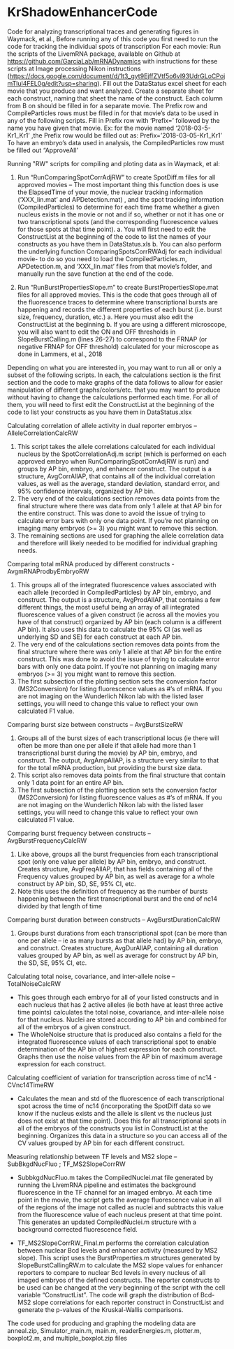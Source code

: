 # KrShadowEnhancerCode
Code for analyzing transcriptional traces and generating figures in Waymack, et al., 
Before running any of this code you first need to run the code for tracking the individual spots of transcription
For each movie:
Run the scripts of the LivemRNA package, available on Github at https://github.com/GarciaLab/mRNADynamics with instructions for these scripts at Image processing Nikon instructions (https://docs.google.com/document/d/1t3_gyt9EjffZVtf5o6vI93UdrGLoCPojmTlul4FEL0g/edit?usp=sharing). 
Fill out the DataStatus excel sheet for each movie that you produce and want analyzed. Create a separate sheet for each construct, naming that sheet the name of the construct. Each column from B on should be filled in for a separate movie. The Prefix row and CompileParticles rows must be filled in for that movie’s data to be used in any of the following scripts. Fill in Prefix row with ‘Prefix=’ followed by the name you have given that movie. Ex: for the movie named ‘2018-03-5-Kr1_Kr1’ ,the Prefix row would be filled out as: Prefix=’2018-03-05-Kr1_Kr1’    To have an embryo’s data used in analysis, the CompiledParticles row must be filled out “ApproveAll’ 

Running "RW" scripts for compiling and ploting data as in Waymack, et al:
1.	Run “RunComparingSpotCorrAdjRW” to create SpotDiff.m files for all approved movies – The most important thing this function does is use the ElapsedTime of your movie, the nuclear tracking information (‘XXX_lin.mat’ and APDetection.mat) , and the spot tracking information (CompiledParticles) to determine for each time frame whether a given nucleus exists in the movie or not and if so, whether or not it has one or two transcriptional spots (and the corresponding fluorescence values for those spots at that time point). 
a.	You will first need to edit the ConstructList at the beginning of the code to list the names of your constructs as you have them in DataStatus.xls
b.	You can also perform the underlying function ComparingSpotsCorrRWAdj for each individual movie- to do so you need to load the CompiledParticles.m, APDetection.m, and ‘XXX_lin.mat’ files from that movie’s folder, and manually run the save function at the end of the code. 

2.	Run “RunBurstPropertiesSlope.m” to create BurstPropertiesSlope.mat files for all approved movies. This is the code that goes through all of the fluorescence traces to determine where transcriptional bursts are happening and records the different properties of each burst (i.e. burst size, frequency, duration, etc.) 
a.	Here you must also edit the ConstructList at the beginning 
b.	If you are using a different microscope, you will also want to edit the ON and OFF thresholds in SlopeBurstCalling.m (lines 26-27) to correspond to the FRNAP (or negative FRNAP for OFF threshold) calculated for your microscope as done in Lammers, et al., 2018

Depending on what you are interested in, you may want to run all or only a subset of the following scripts. In each, the calculations section is the first section and the code to make graphs of the data follows to allow for easier manipulation of different graphs/colors/etc. that you may want to produce without having to change the calculations performed each time. For all of them, you will need to first edit the ConstructList at the beginning of the code to list your constructs as you have them in DataStatus.xlsx

Calculating correlation of allele activity in dual reporter embryos – AlleleCorrelationCalcRW
1.	This script takes the allele correlations calculated for each individual nucleus by the SpotCorrelationAdj.m script (which is performed on each approved embryo when RunComparingSpotCorrAdjRW is run) and groups by AP bin, embryo, and enhancer construct. The output is a structure, AvgCorrAllAP, that contains all of the individual correlation values, as well as the average, standard deviation, standard error, and 95% confidence intervals, organized by AP bin. 
2.	The very end of the calculations section removes data points from the final structure where there was data from only 1 allele at that AP bin for the entire construct. This was done to avoid the issue of trying to calculate error bars with only one data point. If you’re not planning on imaging many embryos (>= 3) you might want to remove this section. 
3.	The remaining sections are used for graphing the allele correlation data and therefore will likely needed to be modified for individual graphing needs. 

Comparing total mRNA produced by different constructs - AvgmRNAProdbyEmbryoRW
1.	This groups all of the integrated fluorescence values associated with each allele (recorded in CompiledParticles) by AP bin, embryo, and construct. The output is a structure, AvgProdAllAP, that contains a few different things, the most useful being an array of all integrated fluorescence values of a given construct (ie across all the movies you have of that construct) organized by AP bin (each column is a different AP bin). It also uses this data to calculate the 95% CI (as well as underlying SD and SE) for each construct at each AP bin. 
2.	The very end of the calculations section removes data points from the final structure where there was only 1 allele at that AP bin for the entire construct. This was done to avoid the issue of trying to calculate error bars with only one data point. If you’re not planning on imaging many embryos (>= 3) you might want to remove this section. 
3.	The first subsection of the plotting section sets the conversion factor (MS2Conversion) for listing fluorescence values as #’s of mRNA. If you are not imaging on the Wunderlich Nikon lab with the listed laser settings, you will need to change this value to reflect your own calculated F1 value.

Comparing burst size between constructs – AvgBurstSizeRW
1.	Groups all of the burst sizes of each transcriptional locus (ie there will often be more than one per allele if that allele had more than 1 transcriptional burst during the movie) by AP bin, embryo, and construct. The output, AvgAmpAllAP, is a structure very similar to that for the total mRNA production, but providing the burst size data. 
2.	This script also removes data points from the final structure that contain only 1 data point for an entire AP bin.    
3.	The first subsection of the plotting section sets the conversion factor (MS2Conversion) for listing fluorescence values as #’s of mRNA. If you are not imaging on the Wunderlich Nikon lab with the listed laser settings, you will need to change this value to reflect your own calculated F1 value.

Comparing burst frequency between constructs – AvgBurstFrequencyCalcRW
1.	Like above, groups all the burst frequencies from each transcriptional spot (only one value per allele) by AP bin, embryo, and construct. Creates structure, AvgFreqAllAP, that has fields containing all of the Frequency values grouped by AP bin, as well as average for a whole construct by AP bin, SD, SE, 95% CI, etc. 
2.	Note this uses the definition of frequency as the number of bursts happening between the first transcriptional burst and the end of nc14 divided by that length of time 

Comparing burst duration between constructs – AvgBurstDurationCalcRW
1.	Groups burst durations from each transcriptional spot (can be more than one per allele – ie as many bursts as that allele had) by AP bin, embryo, and construct. Creates structure, AvgDurAllAP, containing all duration values grouped by AP bin, as well as average for construct by AP bin, the SD, SE, 95% CI, etc. 

Calculating total noise, covariance, and inter-allele noise – TotalNoiseCalcRW
-	This goes through each embryo for all of your listed constructs and in each nucleus that has 2 active alleles (ie both have at least three active time points) calculates the total noise, covariance, and inter-allele noise for that nucleus. Nuclei are stored according to AP bin and combined for all of the embryos of a given construct. 
-	The WholeNoise structure that is produced also contains a field for the integrated fluorescence values of each transcriptional spot to enable determination of the AP bin of highest expression for each construct. Graphs then use the noise values from the AP bin of maximum average expression for each construct. 

Calculating coefficient of variation for transcription across time of nc14 -  CVnc14TimeRW
-	Calculates the mean and std of the fluorescence of each transcriptional spot across the time of nc14 (incorporating the SpotDiff data so we know if the nucleus exists and the allele is silent vs the nucleus just does not exist at that time point). Does this for all transcriptional spots in all of the embryos of the constructs you list in ConstructList at the beginning. Organizes this data in a structure so you can access all of the CV values grouped by AP bin for each different construct. 

Measuring relationship between TF levels and MS2 slope – SubBkgdNucFluo ; TF_MS2SlopeCorrRW
-	SubbkgdNucFluo.m takes the CompiledNuclei.mat file generated by running the LivemRNA pipeline and estimates the background fluorescence in the TF channel for an imaged embryo. At each time point in the movie, the script gets the average fluorescence value in all of the regions of the image not called as nuclei and subtracts this value from the fluorescence value of each nucleus present at that time point. This generates an updated CompiledNuclei.m structure with a background corrected fluorescence field. 

-	TF_MS2SlopeCorrRW_Final.m performs the correlation calculation between nuclear Bcd levels and enhancer activity (measured by MS2 slope). This script uses the BurstProperties.m structures generated by SlopeBurstCallingRW.m to calculate the MS2 slope values for enhancer reporters to compare to nuclear Bcd levels in every nucleus of all imaged embryos of the defined constructs. The reporter constructs to be used can be changed at the very beginning of the script with the cell variable “ConstructList”. The code will graph the distribution of Bcd-MS2 slope correlations for each reporter construct in ConstructList and generate the p-values of the Kruskal-Wallis comparisons. 


The code used for producing and graphing the modeling data are anneal.zip, Simulator_main.m, main.m, readerEnergies.m, plotter.m, boxplot2.m, and multiple_boxplot.zip files  
